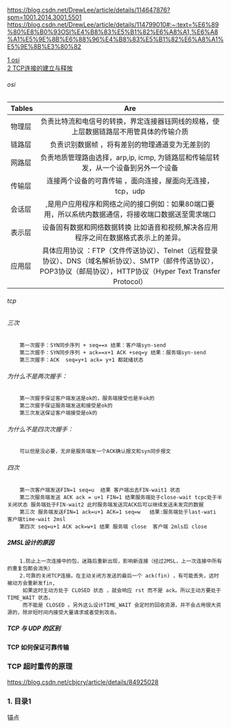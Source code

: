 
https://blog.csdn.net/DrewLee/article/details/114647876?spm=1001.2014.3001.5501
<https://blog.csdn.net/DrewLee/article/details/114799010#:~:text=%E6%89%80%E8%B0%93OSI%E4%B8%83%E5%B1%82%E6%A8%A1,%E6%A8%A1%E5%9E%8B%E6%88%96%E4%B8%83%E5%B1%82%E6%A8%A1%E5%9E%8B%E3%80%82>
 
[1 osi](#osi)<br/>
[2 TCP连接的建立与释放](#tcp)<br/>


###### osi
| Tables | Are |
| ------------- |:-------------:| 
| 物理层 | 负责比特流和电信号的转换，界定连接器钰网线的规格，使上层数据链路层不用管具体的传输介质 |
| 链路层 | 负责识别数据帧 ，将有差别的物理通道变为无差别的| 
| 网路层 | 负责地质管理路由选择，arp,ip, icmp, 为链路层和传输层转发，从一个设备到另外一个设备| 
| 传输层 | 连接两个设备的可靠传输 ，面向连接，屋面向无连接，tcp，udp| 
| 会话层 |,是用户应用程序和网络之间的接口例如：如果80端口要用，所以系统内数据通信，将接收端口数据送至需求端口 | 
| 表示层 | 设备固有数据和网络数据转换 比如语音和视频,解决各应用程序之间在数据格式表示上的差异。 | 
| 应用层 | 具体应用协议 ：FTP（文件传送协议）、Telnet（远程登录协议）、DNS（域名解析协议）、SMTP（邮件传送协议），POP3协议（邮局协议），HTTP协议（Hyper Text Transfer Protocol）| 



###### tcp
###### 三次
        第一次握手：SYN同步序列 + seq==x 结果：客户端syn-send
        第二次握手：SYN同步序列 + ack==x+1 ACK +seq=y 结果：服务端syn-send
        第三次握手：ACK  seq=y+1 ack= y+1 都就绪状态
        
###### 为什么不是两次握手：
        第一次握手保证客户端发送是ok的，服务端接受也是半ok的
        第二次握手保证服务端发送和接受是ok的
        第三次发送保证客户端接受是ok的
        
###### 为什么不是四次次握手：
        可以但是没必要，无非是服务端发一个ACK确认报文和syn同步报文
        
###### 四次
        第一次客户端发送FIN=1 seq=u  结果 客户端出去FIN-wait1 状态  
        第二次服务端发送 ACK ack = u+1 FIN=1 结果服务端处于close-wait tcpc处于半关闭状态 服务端处于FIN-wait2 此时服务端发送完ACK后可以继续发送未发完的数据
        第三次 服务端发送FIN=1 ack=u+1 ACK=1 seq=w   结果:服务端处于last-wati 客户端time-wait 2msl
        第四次 seq=u+1 ACK ack=w+1 结果 服务端 close  客户端 2mls后 close 
##### 2MSL设计的原因

        1.防止上一次连接中的包，迷路后重新出现，影响新连接（经过2MSL，上一次连接中所有的重复包都会消失）
        2.可靠的关闭TCP连接。在主动关闭方发送的最后一个 ack(fin) ，有可能丢失，这时被动方会重新发fin,
         如果这时主动方处于 CLOSED 状态 ，就会响应 rst 而不是 ack。所以主动方要处于 TIME_WAIT 状态，
         而不能是 CLOSED 。另外这么设计TIME_WAIT 会定时的回收资源，并不会占用很大资源的，除非短时间内接受大量请求或者受到攻击。
##### TCP 与 UDP 的区别

####  TCP 如何保证可靠传输
###   TCP 超时重传的原理
https://blog.csdn.net/cbjcry/article/details/84925028












































### <span id="jump1">1. 目录1</span>







 <span id = "anchor">锚点</span>
